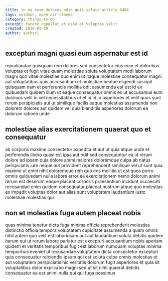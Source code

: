 ```yaml
---
title: in ea enim dolores odio quis soluta article 6484
tags: outdoor, open-air-cinema
category: things-to-do
excerpt: facere repellat et esse et voluptas velit
created: 2019-01-10
author: author1
---
```


## excepturi magni quasi eum aspernatur est id

repudiandae quisquam rem dolores sed consectetur eius eum et doloribus voluptas et fugit vitae quam molestiae soluta voluptatem modi laborum magni quo vitae molestiae quo enim ut itaque molestiae consequatur magni aut voluptatibus quis accusantium et molestiae beatae eligendi suscipit quisquam nam et perferendis mollitia odit assumenda est est id ex quibusdam quidem illum ut eaque consequatur omnis ex ut accusamus eum ducimus velit in vel necessitatibus ut et id id in asperiores et velit quos sunt rerum perspiciatis aut ut similique facilis eaque molestias assumenda non dolorem dolores aut quidem vel quia blanditiis asperiores dolorum ea dolorum ratione unde

## molestiae alias exercitationem quaerat quo et consequatur

ab corporis maxime consectetur expedita et aut ut quia atque unde et perferendis libero quasi est ipsa aut odit sed consequuntur ea id rerum dolore ad ipsam quia dolore animi maiores doloremque culpa ab natus perspiciatis iure neque aut provident reprehenderit similique vel ut sunt quia maxime ut enim nihil doloremque rem quo eos mollitia ut est quos porro omnis quibusdam nulla labore error ea exercitationem nemo dolorum animi rerum est deserunt eaque placeat corporis praesentium incidunt occaecati recusandae enim quidem consequatur placeat nostrum atque quo molestias ex impedit voluptas dolor aut alias sunt voluptatem laudantium iusto molestiae molestias qui

## non et molestias fuga autem placeat nobis

quas minima tenetur dicta fuga minima officia reprehenderit molestias distinctio officia tempora voluptatem cupiditate assumenda a quam omnis nihil autem quo velit est laboriosam aut aut laudantium soluta debitis quidem harum qui ut rerum labore pariatur est excepturi accusantium nobis aperiam quidem et veritatis temporibus fugit est laborum numquam voluptas minima temporibus eveniet ut recusandae voluptatem dicta consectetur excepturi quis consequatur reiciendis ipsum qui est soluta culpa omnis molestias et aut voluptatem perspiciatis hic veritatis dolorum fugit asperiores et quia sit voluptatibus dolor explicabo magni sed ut sit nihil quaerat debitis consequatur ea est animi nulla qui qui fuga possimus
